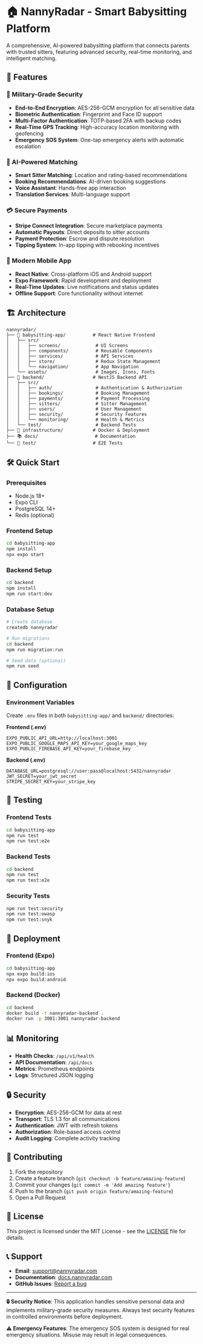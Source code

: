 # 🏠 NannyRadar - Smart Babysitting Platform

A comprehensive, AI-powered babysitting platform that connects parents with trusted sitters, featuring advanced security, real-time monitoring, and intelligent matching.

## 🚀 Features

### 🔐 Military-Grade Security
- **End-to-End Encryption**: AES-256-GCM encryption for all sensitive data
- **Biometric Authentication**: Fingerprint and Face ID support
- **Multi-Factor Authentication**: TOTP-based 2FA with backup codes
- **Real-Time GPS Tracking**: High-accuracy location monitoring with geofencing
- **Emergency SOS System**: One-tap emergency alerts with automatic escalation

### 🤖 AI-Powered Matching
- **Smart Sitter Matching**: Location and rating-based recommendations
- **Booking Recommendations**: AI-driven booking suggestions
- **Voice Assistant**: Hands-free app interaction
- **Translation Services**: Multi-language support

### 💳 Secure Payments
- **Stripe Connect Integration**: Secure marketplace payments
- **Automatic Payouts**: Direct deposits to sitter accounts
- **Payment Protection**: Escrow and dispute resolution
- **Tipping System**: In-app tipping with rebooking incentives

### 📱 Modern Mobile App
- **React Native**: Cross-platform iOS and Android support
- **Expo Framework**: Rapid development and deployment
- **Real-Time Updates**: Live notifications and status updates
- **Offline Support**: Core functionality without internet

## 🏗️ Architecture

```
nannyradar/
├── 📱 babysitting-app/          # React Native Frontend
│   ├── src/
│   │   ├── screens/             # UI Screens
│   │   ├── components/          # Reusable Components
│   │   ├── services/            # API Services
│   │   ├── store/               # Redux State Management
│   │   └── navigation/          # App Navigation
│   └── assets/                  # Images, Icons, Fonts
├── 🔧 backend/                  # NestJS Backend API
│   ├── src/
│   │   ├── auth/                # Authentication & Authorization
│   │   ├── bookings/            # Booking Management
│   │   ├── payments/            # Payment Processing
│   │   ├── sitters/             # Sitter Management
│   │   ├── users/               # User Management
│   │   ├── security/            # Security Features
│   │   └── monitoring/          # Health & Metrics
│   └── test/                    # Backend Tests
├── 🐳 infrastructure/           # Docker & Deployment
├── 📚 docs/                     # Documentation
└── 🧪 test/                     # E2E Tests
```

## 🛠️ Quick Start

### Prerequisites
- Node.js 18+
- Expo CLI
- PostgreSQL 14+
- Redis (optional)

### Frontend Setup
```bash
cd babysitting-app
npm install
npx expo start
```

### Backend Setup
```bash
cd backend
npm install
npm run start:dev
```

### Database Setup
```bash
# Create database
createdb nannyradar

# Run migrations
cd backend
npm run migration:run

# Seed data (optional)
npm run seed
```

## 🔧 Configuration

### Environment Variables
Create `.env` files in both `babysitting-app/` and `backend/` directories:

**Frontend (.env)**
```env
EXPO_PUBLIC_API_URL=http://localhost:3001
EXPO_PUBLIC_GOOGLE_MAPS_API_KEY=your_google_maps_key
EXPO_PUBLIC_FIREBASE_API_KEY=your_firebase_key
```

**Backend (.env)**
```env
DATABASE_URL=postgresql://user:pass@localhost:5432/nannyradar
JWT_SECRET=your_jwt_secret
STRIPE_SECRET_KEY=your_stripe_key
```

## 🧪 Testing

### Frontend Tests
```bash
cd babysitting-app
npm run test
npm run test:e2e
```

### Backend Tests
```bash
cd backend
npm run test
npm run test:e2e
```

### Security Tests
```bash
npm run test:security
npm run test:owasp
npm run test:snyk
```

## 🚀 Deployment

### Frontend (Expo)
```bash
cd babysitting-app
npx expo build:ios
npx expo build:android
```

### Backend (Docker)
```bash
cd backend
docker build -t nannyradar-backend .
docker run -p 3001:3001 nannyradar-backend
```

## 📊 Monitoring

- **Health Checks**: `/api/v1/health`
- **API Documentation**: `/api/docs`
- **Metrics**: Prometheus endpoints
- **Logs**: Structured JSON logging

## 🔒 Security

- **Encryption**: AES-256-GCM for data at rest
- **Transport**: TLS 1.3 for all communications
- **Authentication**: JWT with refresh tokens
- **Authorization**: Role-based access control
- **Audit Logging**: Complete activity tracking

## 🤝 Contributing

1. Fork the repository
2. Create a feature branch (`git checkout -b feature/amazing-feature`)
3. Commit your changes (`git commit -m 'Add amazing feature'`)
4. Push to the branch (`git push origin feature/amazing-feature`)
5. Open a Pull Request

## 📄 License

This project is licensed under the MIT License - see the [LICENSE](LICENSE) file for details.

## 📞 Support

- **Email**: support@nannyradar.com
- **Documentation**: [docs.nannyradar.com](https://docs.nannyradar.com)
- **GitHub Issues**: [Report a bug](https://github.com/nannyradar/babysitting-app/issues)

---

**🔒 Security Notice**: This application handles sensitive personal data and implements military-grade security measures. Always test security features in controlled environments before deployment.

**⚠️ Emergency Features**: The emergency SOS system is designed for real emergency situations. Misuse may result in legal consequences. 